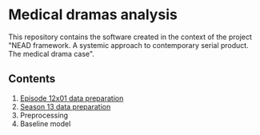 # Medical dramas analysis

This repository contains the software created in the context of the project "NEAD framework. A systemic approach to contemporary serial product. The medical drama case".

## Contents

1. [Episode 12x01 data preparation](https://github.com/TinfFoil/dar_tvseries/blob/main/episode_data_preparation.ipynb)
2. [Season 13 data preparation](https://github.com/TinfFoil/dar_tvseries/blob/main/season_data_preparation.ipynb)
3. Preprocessing
4. Baseline model
